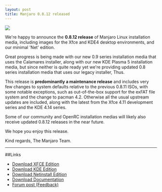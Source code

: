 ```yaml
---
layout: post
title: Manjaro 0.8.12 released
---
```


<img src="{{ site.baseurl }}/images/manjaro-0.8.12-xfce.jpg">

We're happy to announce the **0.8.12 release** of Manjaro Linux installation media, including images for the Xfce and KDE4 desktop environments, and our minimal 'Net' edition.

Great progress is being made with our new 0.9 series installation media that uses the Calamares installer, along with our new KDE Plasma 5 installation media, but since neither is quite ready yet we're providing updated 0.8 series installation media that uses our legacy installer, Thus.

This release is **predominantly a maintenance release** and includes very few changes to system defaults relative to the previous 0.8.11 ISOs, with some notable exceptions, such as out-of-the-box support for the exFAT file system and the change to pacman 4.2. Otherwise all the usual upstream updates are included, along with the latest from the Xfce 4.11 development series and the KDE 4.14 series.

Some of our community and OpenRC installation medias will likely also receive updated 0.8.12 releases in the near future.

We hope you enjoy this release.

Kind regards,
The Manjaro Team.

----

##Links

* [Download XFCE Edition](https://sourceforge.net/projects/manjarolinux/files/release/0.8.12/xfce/)
* [Download KDE Edition](https://sourceforge.net/projects/manjarolinux/files/release/0.8.12/kde/)
* [Download Netinstall Edition](https://sourceforge.net/projects/manjarolinux/files/release/0.8.12/netinstall/)
* [Download Documentation](https://sourceforge.net/projects/manjarolinux/files/release/0.8.12/documentation)
* [Forum post (Feedback)](https://forum.manjaro.org/index.php?topic=20225.0)

